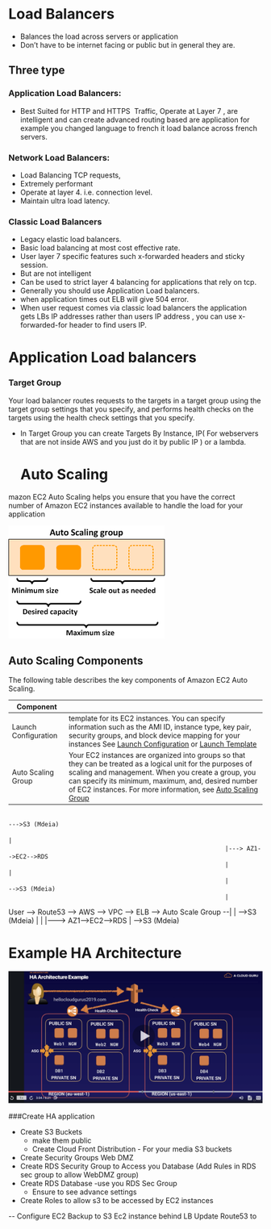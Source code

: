 # Load Balancers
- Balances the load across servers or application
- Don’t have to be internet facing or public but in general they are.

## Three type

### Application Load Balancers:
- Best Suited for HTTP and HTTPS  Traffic, Operate at Layer 7 , are intelligent and can create advanced routing based are application for example you changed language to french it load balance across french servers.

### Network Load Balancers:
- Load Balancing TCP requests,
- Extremely performant
- Operate at layer 4. i.e. connection level.
- Maintain ultra load latency.

### Classic Load Balancers
- Legacy elastic load balancers.
- Basic load balancing at most cost effective rate.
- User layer 7 specific features such x-forwarded headers and sticky session.
- But are not intelligent
- Can be used to strict layer 4 balancing for applications that rely on tcp.
- Generally you should use Application Load balancers.
- when application times out ELB will give 504 error.
- When user request comes via classic load balancers the application gets LBs IP
  addresses rather than users IP address , you can use x-forwarded-for header to find users IP.


# Application Load balancers

### Target Group
Your load balancer routes requests to the targets in a target group using the target
group settings that you specify, and performs health checks on the targets using
the health check settings that you specify.

- In Target Group you can create Targets By Instance, IP( For webservers that are not inside AWS and you just do it by public IP        )
  or a lambda.

  # Auto Scaling
mazon EC2 Auto Scaling helps you ensure that you have the correct number of
Amazon EC2 instances available to handle the load for your application

  ![alt text](as-basic-diagram.png "Auto Scaling")

  ## Auto Scaling Components
  The following table describes the key components of Amazon EC2 Auto Scaling.

  | Component  	               |   	|
  |----------------------------|---	|
  |   Launch Configuration   	 |  template for its EC2 instances. You can specify information such as the AMI ID, instance type, key pair, security groups, and block device mapping for your instances See [Launch Configuration](https://docs.aws.amazon.com/autoscaling/ec2/userguide/LaunchConfiguration.html)  or [Launch Template](https://docs.aws.amazon.com/autoscaling/ec2/userguide/LaunchTemplates.html)  	|
  |   Auto Scaling Group   	   | Your EC2 instances are organized into groups so that they can be treated as a logical unit for the purposes of scaling and management. When you create a group, you can specify its minimum, maximum, and, desired number of EC2 instances. For more information, see [Auto Scaling Group](https://docs.aws.amazon.com/autoscaling/ec2/userguide/AutoScalingGroup.html)	|

                                                                              --->S3 (Mdeia)
                                                                             |
                                                                |---> AZ1-->EC2-->RDS
                                                                |            |
                                                                |            -->S3 (Mdeia)
                                                                |
User --> Route53 --> AWS --> VPC --> ELB --> Auto Scale Group --|
                                                                |              -->S3 (Mdeia)
                                                                |             |
                                                                |---> AZ1-->EC2-->RDS
                                                                              |
                                                                              -->S3 (Mdeia)

# Example HA Architecture

![alt text](HAArchitecture.png "HA Architecture")


###Create HA application

- Create S3 Buckets
  - make them public
  - Create Cloud Front Distribution - For your media S3 buckets
- Create Security Groups Web DMZ
- Create RDS Security Group  to Access you Database (Add Rules in RDS sec group to allow WebDMZ group)
- Create RDS Database
    -use you RDS Sec Group
    - Ensure to see advance settings
- Create Roles to allow s3 to be accessed by EC2 instances


-- Configure EC2
  Backup to S3
  Ec2 instance behind LB
  Update Route53 to 
